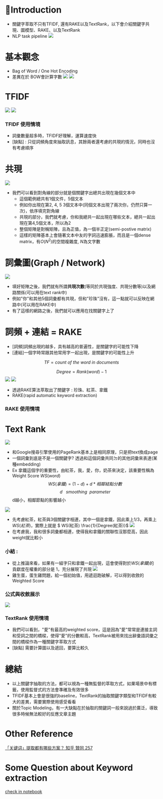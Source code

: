 # Introduction 
* 關鍵字萃取不只有TFIDF, 還有RAKE以及TextRank，以下會介紹關鍵字共現、圖模型、RAKE、以及TextRank
* NLP task pipeline
<img src = './images/keywordExtraction_1.png'></img>
# 基本觀念
* Bag of Word / One Hot Encoding
* 差異在於 BOW會計算字數
<img src = './images/keywordExtraction_2.png'></img>
<img src = './images/keywordExtraction_3.png'></img>
# TFIDF 
<img src = './images/keywordExtraction_13.png'></img>
<img src = './images/keywordExtraction_14.png'></img>
### TFIDF 使用情境
* 詞彙數量超多時，TFIDF好理解，運算速度快
* [缺點] : 只從詞頻角度來抽取訊息，其餘兩者還考慮的共現的情況，同時也沒有考慮順序
# 共現
<img src = './images/keywordExtraction_4.png'></img>
* 我們可以看到對角線的部分就是個關鍵字出總共出現在幾個文本中
  * 這個範例總共有1個文件，5個文本
  * 例如你出現在第2, 4, 5 3個文本中(同個文本出現了兩次你，仍然只算一次)，依序填完對角線
  * 共現的部分，我們就考慮，你和我總共一起出現在哪些文本，總共一起出現在第4,5個文本，所以為2
  * 整個矩陣是對稱矩陣，且為正值，為一個半正定(semi-postive matrix)
  * 這樣的矩陣基本上會隨著文本中友的字詞迅速膨脹，而且是一個dense matrix，有$O(N^{2})$的空間複雜度, $N$為文字數
# 詞彙圖(Graph / Network)
<img src = './images/keywordExtraction_5.png'></img>
* 填好矩陣之後，我們就有所謂**共現次數**(等同於共現強度、共現分數等)以及網路關係(可以用在text rank中)
* 例如"你"和其他5個詞彙都有共現，但和"珍珠"沒有，這一點就可以反映在網路中(可以用在RAKE中)
* 有了這樣的網路之後，我們就可以應用在找關鍵字上了
# 詞頻 + 連結 = RAKE
* [詞頻]詞頻出現的越多，具有越高的普遍性，是關鍵字的可能性下降
* [連結]一個字時常跟其他常用字一起出現，是關鍵字的可能性上升

$$
TF = count~of~the~word~in~documents
$$

$$
Degree = Rank(word) - 1
$$
<img src = './images/keywordExtraction_6.png'></img>
<img src = './images/keywordExtraction_7.png'></img>
* 透過RAKE算法萃取出了關鍵字 : 珍珠、紅茶、拿鐵
* RAKE(rapid automatic keyword extraction)
### RAKE 使用情境
# Text Rank 
<img src = './images/keywordExtraction_8.png'></img>
* 和Google搜尋引擎使用的PageRank基本上是相同原理，只是把text換成page
* 一個詞彙到底是不是一個關鍵字? 透過和這個詞彙共同ㄉ的其他詞彙來表達(某種embedding)
* Ex 拿鐵這個字的重要性，由紅茶，我，愛，你，奶茶來決定，該重要性稱為Weight Score $WS(word)$
$$
WS(拿鐵) = (1-d) + d*相鄰結點分數
$$
$$
d~~~ smoothing~~parameter
$$
d越小，相鄰節點的影響越小

<img src = './images/keywordExtraction_9.png'></img>
* 先考慮紅茶，紅茶與3個關鍵字相連，其中一個是拿鐵，因此乘上1/3，再乘上$WS(紅茶)$，實際上就是 $ WS(紅茶) \frac{1}{Degree(紅茶)}$
<img src = './images/keywordExtraction_10.png'></img>
* 在考慮我，我和很多詞彙都相連，使得我和拿鐵的關聯性沒那麼高，因此weight就比較小
### 小結 : 
* 從上推論來看，如果有一組字只和拿鐵一起出現，這會使得對於$WS(拿鐵)$的貢獻度在權重的部分是 1，充分展現了共現
<img src = './images/keywordExtraction_11.png'></img>
* 雞生蛋，蛋生雞問題，給一個初始值，用遞迴跑破解，可以得到收斂的Weighted Score
### 公式與收斂展示
<img src = './images/keywordExtraction_12.png'></img>
### TextRank 使用情境
* 我們可以看到，"愛"有最高的weighted score，這是因為"愛"常常是連接主詞和受詞之間的橋樑，使得"愛"的分數較高，TextRank被用來找出辭彙語詞彙之間的橋樑作為一種關鍵字萃取方式
* [缺點] 需要計算圖以及遞回，要算比較久

# 總結 
* 以上關鍵字抽取的方法，都可以視為一種無監督的萃取方式，如果場景中有標籤，使用監督式的方法會準確及有效很多
* TFIDF基本上會是很強的baseline，TextRank的抽取關鍵字類型和TFIDF有較大的差異，需要實際使用感受看看
* 關於Topic Modeling，有一大缺點在於抽取的關鍵詞一般來說過於廣泛，導致很多時候無法較好的反應文章主題
# Other Reference
[「关键词」提取都有哪些方案？ 知乎 贊同 257](https://www.zhihu.com/question/21104071/answer/121576297)

# Some Question about Keyword extraction

[check in notebook](/demo/tfidf_demo/Copy%20of%20Data%20Science%20and%20Machine%20Learning%20.ipynb)